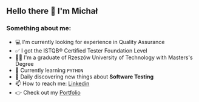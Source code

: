 
## Hello there 👋 I'm Michał

### Something about me:

- 💻 I'm currently looking for experience in Quality Assurance
- ✅ I got the ISTQB®️ Certified Tester Foundation Level
- 👨‍🎓 I'm a graduate of Rzeszów University of Technology with Masters's Degree
- 🌱 Currently learning `PYTHON`
- 🔭 Daily discovering new things about **Software Testing**
- 📫 How to reach me: [Linkedin](https://www.linkedin.com/in/michal-cecula/)
- 👉 Check out my [Portfolio](https://github.com/michalcecula/Portfolio)
